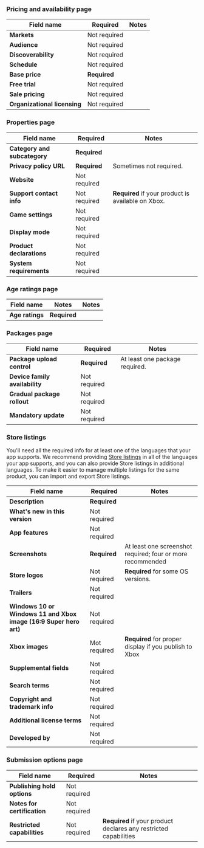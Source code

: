 ### Pricing and availability page

| Field name                   | Required     | Notes |
|------------------------------|--------------|-------|
| **Markets**                  | Not required |       |
| **Audience**                 | Not required |       |
| **Discoverability**          | Not required |       |
| **Schedule**                 | Not required |       |
| **Base price**               | **Required** |       |
| **Free trial**               | Not required |       |
| **Sale pricing**             | Not required |       |
| **Organizational licensing** | Not required |       |


### Properties page

| Field name                   | Required     | Notes |
|------------------------------|--------------|-------|
| **Category and subcategory** | **Required** |       |
| **Privacy policy URL**       | **Required** | Sometimes not required. |
| **Website**                  | Not required |       |
| **Support contact info**     | Not required | **Required** if your product is available on Xbox. |
| **Game settings**            | Not required |       |
| **Display mode**             | Not required |       |
| **Product declarations**     | Not required |       |
| **System requirements**      | Not required |       |

### Age ratings page

| Field name                    | Notes        | Notes                         |
|-------------------------------|--------------|-------------------------------|
| **Age ratings**               | **Required** |       |

### Packages page

| Field name                     | Required     | Notes |
|--------------------------------|--------------|-------|
| **Package upload control**     | **Required** | At least one package required. |
| **Device family availability** | Not required |       |
| **Gradual package rollout**    | Not required |       |
| **Mandatory update**           | Not required |       |

### Store listings

You'll need all the required info for at least one of the languages that your app supports. We recommend providing [Store listings](../../../apps/publish/publish-your-app/create-app-submission.md) in all of the languages your app supports, and you can also provide Store listings in additional languages. To make it easier to manage multiple listings for the same product, you can import and export Store listings.

| Field name                       | Required     | Notes |
|----------------------------------|--------------|-------|
| **Description**                  | **Required** |       |
| **What's new in this version**   | Not required |       |
| **App features**                 | Not required |       |
| **Screenshots**                  | **Required** | At least one screenshot required; four or more recommended |
| **Store logos**                  | Not required | **Required** for some OS versions. |
| **Trailers**                     | Not required |       |
| **Windows 10 or Windows 11 and Xbox image (16:9 Super hero art)** | Not required |       |
| **Xbox images**                  | Mot required | **Required** for proper display if you publish to Xbox |
| **Supplemental fields**          | Not required |       |
| **Search terms**                 | Not required |       |
| **Copyright and trademark info** | Not required |       |
| **Additional license terms**     | Not required |       |
| **Developed by**                 | Not required |       |

### Submission options page

| Field name                  | Required     | Notes |
|-----------------------------|--------------|-------|
| **Publishing hold options** | Not required |       |
| **Notes for certification** | Not required |       |
| **Restricted capabilities** | Not required | **Required** if your product declares any restricted capabilities |

